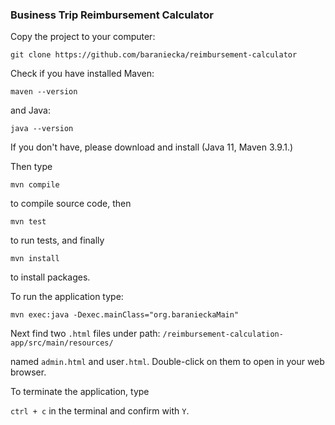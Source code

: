 ### Business Trip Reimbursement Calculator

Copy the project to your computer:
```
git clone https://github.com/baraniecka/reimbursement-calculator
```
Check if you have installed Maven:
```
maven --version
```
and Java:
```
java --version
```

If you don't have, please download and install (Java 11, Maven 3.9.1.)

Then type 
```
mvn compile
```
to compile source code, then

```
mvn test
```

to run tests, and finally

```
mvn install
```
to install packages.

To run the application type:
```
mvn exec:java -Dexec.mainClass="org.baranieckaMain"
```

Next find two `.html` files  under path: 
```/reimbursement-calculation-app/src/main/resources/```

named `admin.html` and user`.html`. Double-click on them to open in your web browser.

To terminate the application, type

`ctrl + c`
in the terminal and confirm with `Y`.